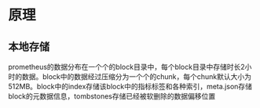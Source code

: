 # 原理

## 本地存储

prometheus的数据分布在一个个的block目录中，每个block目录中存储时长2小时的数据。block中的数据经过压缩分为一个个的chunk，每个chunk默认大小为512MB。block中的index存储该block中的指标标签和各种索引，meta.json存储block的元数据信息，tombstones存储已经被软删除的数据偏移位置

